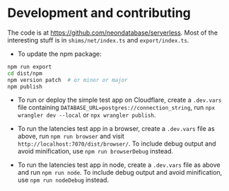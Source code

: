 # Development and contributing

The code is at https://github.com/neondatabase/serverless. Most of the interesting stuff is in `shims/net/index.ts` and `export/index.ts`.

* To update the npm package:

```bash
npm run export
cd dist/npm
npm version patch  # or minor or major
npm publish
```

* To run or deploy the simple test app on Cloudflare, create a `.dev.vars` file containing `DATABASE_URL=postgres://connection_string`, run `npx wrangler dev --local` or `npx wrangler publish`.

* To run the latencies test app in a browser, create a `.dev.vars` file as above, run `npm run browser` and visit `http://localhost:7070/dist/browser/`. To include debug output and avoid minification, use `npm run browserDebug` instead.

* To run the latencies test app in node, create a `.dev.vars` file as above and run `npm run node`. To include debug output and avoid minification, use `npm run nodeDebug` instead.
